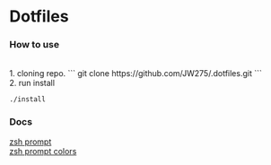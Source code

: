 Dotfiles
=========

### How to use
<br>
1. cloning repo.
```
git clone https://github.com/JW275/.dotfiles.git
```
<br>
2. run install

```
./install
```

### Docs

<a href="http://zsh.sourceforge.net/Doc/Release/Prompt-Expansion.html">zsh prompt</a><br>
<a href="https://gabri.me/blog/custom-colors-in-your-zsh-prompt">zsh prompt colors</a>

